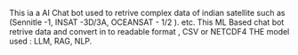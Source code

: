 This ia a AI Chat bot used to retrive complex data of indian satellite such as (Sennitle -1, INSAT -3D/3A, OCEANSAT - 1/2 ). etc. 
This ML Based chat bot retrive data and convert in to readable format , CSV or NETCDF4
THE model used :  LLM, RAG, NLP.
